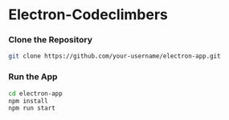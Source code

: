 # Electron-Codeclimbers

### Clone the Repository

```bash
git clone https://github.com/your-username/electron-app.git
```

### Run the App
```bash
cd electron-app
npm install
npm run start